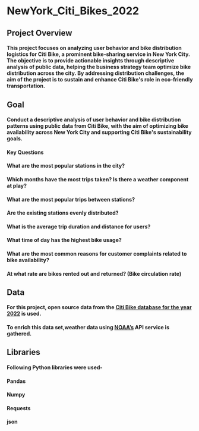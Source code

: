 # NewYork_Citi_Bikes_2022

## Project Overview

#### This project focuses on analyzing user behavior and bike distribution logistics for Citi Bike, a prominent bike-sharing service in New York City. The objective is to provide actionable insights through descriptive analysis of public data, helping the business strategy team optimize bike distribution across the city. By addressing distribution challenges, the aim of the project is to sustain and enhance Citi Bike's role in eco-friendly transportation.


## Goal
#### Conduct a descriptive analysis of user behavior and bike distribution patterns using public data from Citi Bike, with the aim of optimizing bike availability across New York City and supporting Citi Bike's sustainability goals.

#### Key Questions

#### What are the most popular stations in the city?

#### Which months have the most trips taken? Is there a weather component at play?

#### What are the most popular trips between stations?

#### Are the existing stations evenly distributed?

#### What is the average trip duration and distance for users?

#### What time of day has the highest bike usage?

#### What are the most common reasons for customer complaints related to bike availability?

#### At what rate are bikes rented out and returned? (Bike circulation rate)

## Data

#### For this project, open source data from the [Citi Bike database for the year 2022](https://s3.amazonaws.com/tripdata/index.html) is used. 

#### To enrich this data set,weather data using [NOAA’s](https://www.noaa.gov/) API service is gathered.

## Libraries 

#### Following Python libraries were used-

#### Pandas

#### Numpy

#### Requests

#### json

